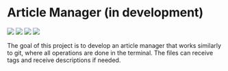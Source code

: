 # Article Manager (in development)

<p>
    <img src="https://img.shields.io/badge/ubuntu-v20.04-blue"/>
    <img src="https://img.shields.io/badge/language-C%2B%2B-green"/>
    <img src="https://img.shields.io/badge/dependencies-yaml-orange"/>
    <img src="https://img.shields.io/badge/dependencies-spdlog-orange"/>
</p>

The goal of this project is to develop an article manager that works similarly to git, where all operations are done in the terminal. The files can receive tags and receive descriptions if needed. 
